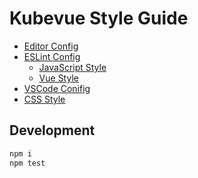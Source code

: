 # Kubevue Style Guide

- [Editor Config](editor/README.md)
- [ESLint Config](eslint/README.md)
    - [JavaScript Style](eslint/JavaScript.md)
    - [Vue Style](eslint/Vue.md)
- [VSCode Conifig](vscode/vscode.md)
- [CSS Style](stylelint/README.md)

## Development

``` bash
npm i
npm test
```
